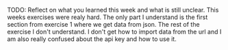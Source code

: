 TODO: Reflect on what you learned this week and what is still unclear.
This weeks exercises were realy hard. The only part I understand is the first section from exercise 1 where we get data from json. The rest of the exercise I don't understand. I don't get how to import data from the url and I am also really confused about the api key and how to use it. 